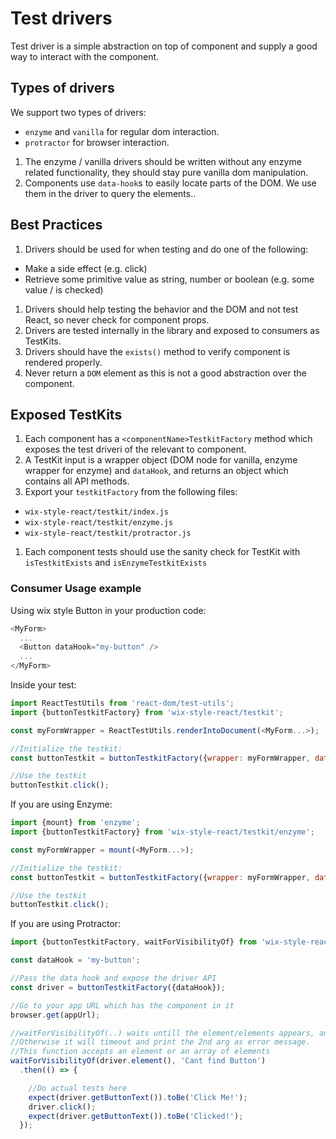 # Test drivers
Test driver is a simple abstraction on top of component and supply a good way to interact with the component.

## Types of drivers
We support two types of drivers:
  * `enzyme` and `vanilla` for regular dom interaction.
  * `protractor` for browser interaction.
1. The enzyme / vanilla drivers should be written without any enzyme related functionality, they should stay pure vanilla dom manipulation.
1. Components use `data-hook`s to easily locate parts of the DOM. We use them in the driver to query the elements..

## Best Practices
1. Drivers should be used for when testing and do one of the following:
  * Make a side effect (e.g. click)
  * Retrieve some primitive value as string, number or boolean (e.g. some value / is checked)
1. Drivers should help testing the behavior and the DOM and not test React, so never check for component props.
1. Drivers are tested internally in the library and exposed to consumers as TestKits.
1. Drivers should have the `exists()` method to verify component is rendered properly.
1. Never return a `DOM` element as this is not a good abstraction over the component.


## Exposed TestKits
1. Each component has a `<componentName>TestkitFactory` method which exposes  the test driveri of the relevant to component.
1. A TestKit input is a wrapper object (DOM node for vanilla, enzyme wrapper for enzyme) and `dataHook`, and returns an object which contains all API methods.
1. Export your `testkitFactory` from the following files:
  * `wix-style-react/testkit/index.js`
  * `wix-style-react/testkit/enzyme.js`
  * `wix-style-react/testkit/protractor.js`
1. Each component tests should use the sanity check for TestKit with `isTestkitExists` and `isEnzymeTestkitExists`

### Consumer Usage example

Using wix style Button in your production code:

```js
<MyForm>
  ...
  <Button dataHook="my-button" />
  ...
</MyForm>
```

Inside your test:

```js
import ReactTestUtils from 'react-dom/test-utils';
import {buttonTestkitFactory} from 'wix-style-react/testkit';

const myFormWrapper = ReactTestUtils.renderIntoDocument(<MyForm...>);

//Initialize the testkit:
const buttonTestkit = buttonTestkitFactory({wrapper: myFormWrapper, dataHook: 'my-button'});//testkit factory should receive a DOM element wrapper and an dataHook and expose an api for it

//Use the testkit
buttonTestkit.click();
```

If you are using Enzyme:

```js
import {mount} from 'enzyme';
import {buttonTestkitFactory} from 'wix-style-react/testkit/enzyme';

const myFormWrapper = mount(<MyForm...>);

//Initialize the testkit:
const buttonTestkit = buttonTestkitFactory({wrapper: myFormWrapper, dataHook: 'my-button'});//testkit factory should receive an Enzyme wrapper and an dataHook and expose an api for it

//Use the testkit
buttonTestkit.click();
```


If you are using Protractor:

```js
import {buttonTestkitFactory, waitForVisibilityOf} from 'wix-style-react/testkit/protractor';

const dataHook = 'my-button';

//Pass the data hook and expose the driver API
const driver = buttonTestkitFactory({dataHook});

//Go to your app URL which has the component in it
browser.get(appUrl);

//waitForVisibilityOf(..) waits untill the element/elements appears, and starts the tests.
//Otherwise it will timeout and print the 2nd arg as error message.
//This function accepts an element or an array of elements
waitForVisibilityOf(driver.element(), 'Cant find Button')
  .then(() => {

    //Do actual tests here
    expect(driver.getButtonText()).toBe('Click Me!');
    driver.click();
    expect(driver.getButtonText()).toBe('Clicked!');
  });
```
